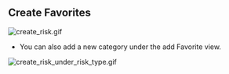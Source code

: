 ## Create Favorites

![create_risk.gif](https://s3.gifyu.com/images/create_risk.gif)

* You can also add a new category under the add Favorite view.

![create_risk_under_risk_type.gif](https://s3.gifyu.com/images/create_risk_under_risk_type.gif)